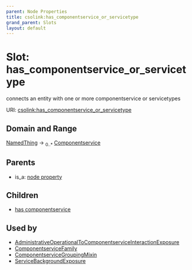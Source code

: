 ```yaml
---
parent: Node Properties
title: csolink:has_componentservice_or_servicetype
grand_parent: Slots
layout: default
---
```


# Slot: has_componentservice_or_servicetype


connects an entity with one or more componentservice or servicetypes

URI: [csolink:has_componentservice_or_servicetype](https://w3id.org/csolink/vocab/has_componentservice_or_servicetype)

## Domain and Range

[NamedThing](NamedThing.md) ->  <sub>0..*</sub> [Componentservice](Componentservice.md)

## Parents

 *  is_a: [node property](node_property.md)

## Children

 *  [has componentservice](has_componentservice.md)

## Used by

 * [AdministrativeOperationalToComponentserviceInteractionExposure](AdministrativeOperationalToComponentserviceInteractionExposure.md)
 * [ComponentserviceFamily](ComponentserviceFamily.md)
 * [ComponentserviceGroupingMixin](ComponentserviceGroupingMixin.md)
 * [ServiceBackgroundExposure](ServiceBackgroundExposure.md)
